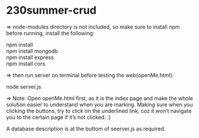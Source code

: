# 230summer-crud

=>
node-modules directory is not included, so make sure to install npm before running, install the following:<br>

npm install<br>
npm install mongodb<br>
npm install express<br>
npm install cors<br>


=>
then run server on terminal before testing the web(openMe.html): <br>

node server.js


=>
Note:
Open openMe.html first, as it is the index page and 
make the whole solution easier to understand when you are marking. 
Making sure when you clicking the buttons, try to click on the underlined link, 
coz it won’t navigate you to the certain page if it’s not clicked. :)

A database description is at the buttom of seerver.js as required. 
